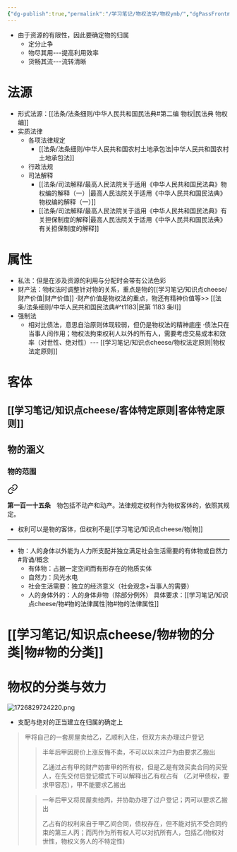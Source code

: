 ```yaml
---
{"dg-publish":true,"permalink":"/学习笔记/物权法学/物权ymb/","dgPassFrontmatter":true,"created":"2024-09-20T15:35:41.236+08:00","updated":"2024-10-02T21:33:33.716+08:00"}
---
```


- 由于资源的有限性，因此要确定物的归属
	- 定分止争
	- 物尽其用---提高利用效率
	- 货畅其流---流转清晰

# 法源
- 形式法源：[[法条/法条细则/中华人民共和国民法典#第二编 物权\|民法典 物权编]]
- 实质法律
	- 各项法律规定
		- [[法条/法条细则/中华人民共和国农村土地承包法\|中华人民共和国农村土地承包法]]
	- 行政法规
	- 司法解释
		- [[法条/司法解释/最高人民法院关于适用《中华人民共和国民法典》物权编的解释（一）\|最高人民法院关于适用《中华人民共和国民法典》物权编的解释（一）]]
		- [[法条/司法解释/最高人民法院关于适用《中华人民共和国民法典》有关担保制度的解释\|最高人民法院关于适用《中华人民共和国民法典》有关担保制度的解释]]
# 属性
- 私法：但是在涉及资源的利用与分配时会带有公法色彩
- 财产法：物权法时调整针对物的关系，重点是物的[[学习笔记/知识点cheese/财产价值\|财产价值]]
·财产价值是物权法的重点，物还有精神价值等>> [[法条/法条细则/中华人民共和国民法典#^t1183\|民第 1183 条Ⅱ]]
- 强制法
	- 相对比债法，意思自治原则体现较弱，但仍是物权法的精神底座
	·债法只在当事人间作用；物权法拘束权利人以外的所有人，需要考虑交易成本和效率（对世性、绝对性）--- [[学习笔记/知识点cheese/物权法定原则\|物权法定原则]]
# 客体
## [[学习笔记/知识点cheese/客体特定原则\|客体特定原则]]

## 物的涵义
### 物的范围

<div class="transclusion internal-embed is-loaded"><a class="markdown-embed-link" href="////#t115" aria-label="Open link"><svg xmlns="http://www.w3.org/2000/svg" width="24" height="24" viewBox="0 0 24 24" fill="none" stroke="currentColor" stroke-width="2" stroke-linecap="round" stroke-linejoin="round" class="svg-icon lucide-link"><path d="M10 13a5 5 0 0 0 7.54.54l3-3a5 5 0 0 0-7.07-7.07l-1.72 1.71"></path><path d="M14 11a5 5 0 0 0-7.54-.54l-3 3a5 5 0 0 0 7.07 7.07l1.71-1.71"></path></svg></a><div class="markdown-embed">



**第一百一十五条**　物包括不动产和动产。法律规定权利作为物权客体的，依照其规定。 

</div></div>

- 权利可以是物的客体，但权利不是[[学习笔记/知识点cheese/物\|物]]
---

- 物：人的身体以外能为人力所支配并独立满足社会生活需要的有体物或自然力 #背诵/概念 
	- 有体物：占据一定空间而有形存在的物质实体
	- 自然力：风光水电
	- 社会生活需要：独立的经济意义（社会观念+当事人的需要）
	- 人的身体外的：人的身体非物（除部分例外）
具体要求：[[学习笔记/知识点cheese/物#物的法律属性\|物#物的法律属性]]

# [[学习笔记/知识点cheese/物#物的分类\|物#物的分类]]

# 物权的分类与效力
![1726829724220.png](/img/user/%E8%BF%90%E8%A1%8C%E6%9D%82/%E9%99%84%E4%BB%B6/1726829724220.png)
- 支配与绝对的正当建立在归属的确定上
>甲将自己的一套房屋卖给乙，乙顺利入住，但双方未办理过户登记
>>半年后甲因房价上涨反悔不卖，不可以以未过户为由要求乙搬出
>>
>>乙通过占有甲的财产妨害甲的所有权，但是乙是有效买卖合同的买受人，在先交付后登记模式下可以解释出乙有权占有 （乙对甲债权，要求甲容忍），甲不能要求乙搬出
>
>>一年后甲又将房屋卖给丙，并协助办理了过户登记；丙可以要求乙搬出
>>
>>乙占有的权利来自于甲乙间合同，债权存在，但不能对抗不受合同约束的第三人丙；而丙作为所有权人可以对抗所有人，包括乙(物权对世性，物权义务人的不特定性)
